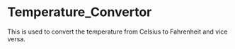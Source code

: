 # Temperature_Convertor
This is used to convert the temperature from Celsius to Fahrenheit and vice versa.
